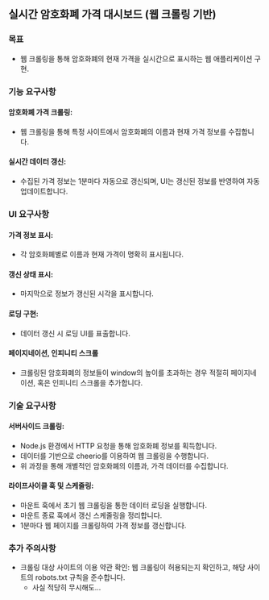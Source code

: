 ## 실시간 암호화폐 가격 대시보드 (웹 크롤링 기반)

### 목표
* 웹 크롤링을 통해 암호화폐의 현재 가격을 실시간으로 표시하는 웹 애플리케이션 구현.

### 기능 요구사항
#### 암호화폐 가격 크롤링:
* 웹 크롤링을 통해 특정 사이트에서 암호화폐의 이름과 현재 가격 정보를 수집합니다.
#### 실시간 데이터 갱신:
* 수집된 가격 정보는 1분마다 자동으로 갱신되며, UI는 갱신된 정보를 반영하여 자동 업데이트합니다.

### UI 요구사항
#### 가격 정보 표시:
* 각 암호화폐별로 이름과 현재 가격이 명확히 표시됩니다.
#### 갱신 상태 표시:
* 마지막으로 정보가 갱신된 시각을 표시합니다.
#### 로딩 구현:
* 데이터 갱신 시 로딩 UI를 표출합니다.
#### 페이지네이션, 인피니티 스크롤
* 크롤링된 암호화폐의 정보들이 window의 높이를 초과하는 경우 적절히 페이지네이션, 혹은 인피니티 스크롤을 추가합니다.

### 기술 요구사항
#### 서버사이드 크롤링:
* Node.js 환경에서 HTTP 요청을 통해 암호화폐 정보를 획득합니다.
* 데이터를 기반으로 cheerio를 이용하여 웹 크롤링을 수행합니다.
* 위 과정을 통해 개별적인 암호화폐의 이름과, 가격 데이터를 수집합니다.
#### 라이프사이클 훅 및 스케줄링:
* 마운트 훅에서 초기 웹 크롤링을 통한 데이터 로딩을 실행합니다.
* 마운트 종료 훅에서 갱신 스케줄링을 정리합니다.
* 1분마다 웹 페이지를 크롤링하여 가격 정보를 갱신합니다.

### 추가 주의사항
* 크롤링 대상 사이트의 이용 약관 확인: 웹 크롤링이 허용되는지 확인하고, 해당 사이트의 robots.txt 규칙을 준수합니다.
    * 사실 적당히 무시해도...

